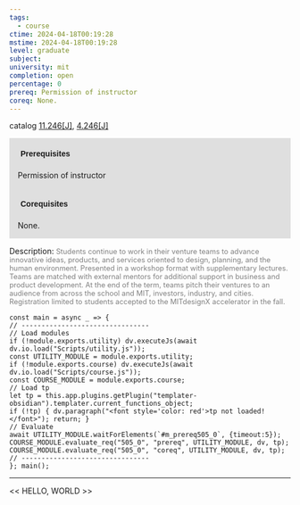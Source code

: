 ```yaml
---
tags:
  - course
ctime: 2024-04-18T00:19:28
mstime: 2024-04-18T00:19:28
level: graduate
subject: 
university: mit
completion: open
percentage: 0
prereq: Permission of instructor
coreq: None.
---
```


catalog [11.246[J]](http://student.mit.edu/catalog/m11b.html#11.246), [4.246[J]](http://student.mit.edu/catalog/m4b.html#4.246)

<span style="display: block; padding: 15px; background-color: rgb(100, 100, 100, 0.2);"><font id="m_prereq505_0" style="display: block; font-family: Arial, sans-serif; font-weight: bold; padding: 5px">Prerequisites</font><br><span id="prereq505_0">Permission of instructor</span></span>
<span style="display: block; padding: 15px; background-color: rgb(100, 100, 100, 0.2);"><font id="m_coreq505_0" style="display: block; font-family: Arial, sans-serif; font-weight: bold; padding: 5px">Corequisites</font><br><span id="coreq505_0">None.</span></span>

<font style="">Description:</font>
<font style="color: grey; font-size: 0.8rem;">Students continue to work in their venture teams to advance innovative ideas, products, and services oriented to design, planning, and the human environment. Presented in a workshop format with supplementary lectures. Teams are matched with external mentors for additional support in business and product development. At the end of the term, teams pitch their ventures to an audience from across the school and MIT, investors, industry, and cities. Registration limited to students accepted to the MITdesignX accelerator in the fall.</font>

```dataviewjs
const main = async _ => {
// --------------------------------
// Load modules
if (!module.exports.utility) dv.executeJs(await dv.io.load("Scripts/utility.js"));
const UTILITY_MODULE = module.exports.utility;
if (!module.exports.course) dv.executeJs(await dv.io.load("Scripts/course.js"));
const COURSE_MODULE = module.exports.course;
// Load tp
let tp = this.app.plugins.getPlugin("templater-obsidian").templater.current_functions_object;
if (!tp) { dv.paragraph("<font style='color: red'>tp not loaded!</font>"); return; }
// Evaluate
await UTILITY_MODULE.waitForElements(`#m_prereq505_0`, {timeout:5});
COURSE_MODULE.evaluate_req("505_0", "prereq", UTILITY_MODULE, dv, tp);
COURSE_MODULE.evaluate_req("505_0", "coreq", UTILITY_MODULE, dv, tp);
// --------------------------------
}; main();
```

---

<< HELLO, WORLD >>

